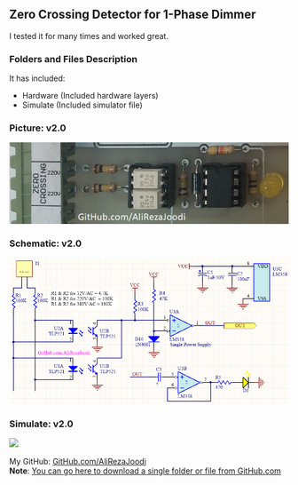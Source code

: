 ## Zero Crossing Detector for 1-Phase Dimmer
I tested it for many times and worked great.

### Folders and Files Description
It has included:
- Hardware (Included hardware layers)
- Simulate (Included simulator file)

### Picture: v2.0
![](Pictures/v2.0.jpg)

### Schematic: v2.0
![](Hardware/v2.0.png)

### Simulate: v2.0
![](Simulates/v2.0.png)

My GitHub: [GitHub.com/AliRezaJoodi](https://github.com/AliRezaJoodi)   
**Note**: [You can go here to download a single folder or file from GitHub.com](https://minhaskamal.github.io/DownGit/#/home)

